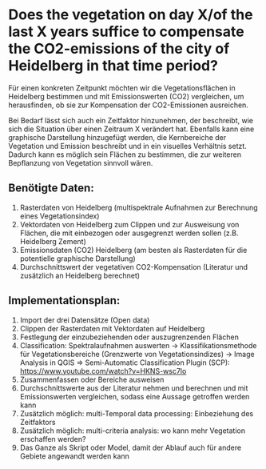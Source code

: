 # Does the vegetation on day X/of the last X years suffice to compensate the CO2-emissions of the city of Heidelberg in that time period?

Für einen konkreten Zeitpunkt möchten wir die Vegetationsflächen in Heidelberg bestimmen und mit Emissionswerten (CO2) vergleichen, um herausfinden, ob sie zur Kompensation der CO2-Emissionen ausreichen.

Bei Bedarf lässt sich auch ein Zeitfaktor hinzunehmen, der beschreibt, wie sich die Situation über einen Zeitraum X verändert hat.
Ebenfalls kann eine graphische Darstellung hinzugefügt werden, die Kernbereiche der Vegetation und Emission beschreibt und in ein visuelles Verhältnis setzt. Dadurch kann es möglich sein Flächen zu bestimmen, die zur weiteren Bepflanzung von Vegetation sinnvoll wären.



## Benötigte Daten:

1. Rasterdaten von Heidelberg (multispektrale Aufnahmen zur Berechnung eines Vegetationsindex)
2. Vektordaten von Heidelberg zum Clippen und zur Ausweisung von Flächen, die mit einbezogen oder ausgegrenzt werden sollen (z.B. Heidelberg Zement)
4. Emissionsdaten (CO2) Heidelberg (am besten als Rasterdaten für die potentielle graphische Darstellung)
5. Durchschnittswert der vegetativen CO2-Kompensation (Literatur und zusätzlich an Heidelberg berechnet)

## Implementationsplan:

1. Import der drei Datensätze (Open data)
2. Clippen der Rasterdaten mit Vektordaten auf Heidelberg
3. Festlegung der einzubeziehenden oder auszugrenzenden Flächen 
4. Classification: Spektralaufnahmen auswerten -> Klassifikationsmethode für Vegetationsbereiche (Grenzwerte von Vegetationsindizes) -> Image Analysis in QGIS => Semi-Automatic Classification Plugin (SCP): https://www.youtube.com/watch?v=HKNS-wsc7lo
6. Zusammenfassen oder Bereiche ausweisen
7. Durchschnittswerte aus der Literatur nehmen und berechnen und mit Emissionswerten vergleichen, sodass eine Aussage getroffen werden kann
8. Zusätzlich möglich: multi-Temporal data processing: Einbeziehung des Zeitfaktors
9. Zusätzlich möglich: multi-criteria analysis: wo kann mehr Vegetation erschaffen werden? 
10. Das Ganze als Skript oder Model, damit der Ablauf auch für andere Gebiete angewandt werden kann
